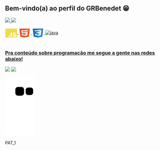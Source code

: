 ## Bem-vindo(a) ao perfil do GRBenedet 😁

 <div>
   <a href="https://github-readme-stats-ten-gilt.vercel.app">
   <img height="180rem" src="https://github-readme-stats.vercel.app/api?username=GRBenedet&show_icons=true&theme=dracula&include_all_commits=true&count_private=true"/>
   <img height="180rem" src="https://github-readme-stats.vercel.app/api/top-langs/?username=GRBenedet&layout=compact&langs_count=6&theme=tokyonight"/>

</div>
<div style="display: inline_block"><br>
  <img align="center" alt="Js" height="30" width="40" src="https://raw.githubusercontent.com/devicons/devicon/master/icons/javascript/javascript-plain.svg">
  <img align="center" alt="HTML" height="30" width="40" src="https://raw.githubusercontent.com/devicons/devicon/master/icons/html5/html5-original.svg">
  <img align="center" alt="CSS" height="30" width="40" src="https://raw.githubusercontent.com/devicons/devicon/master/icons/css3/css3-original.svg">
  <img aling="center" alt="java" height="40" width="50" src="https://cdn.jsdelivr.net/gh/devicons/devicon/icons/java/java-plain-wordmark.svg" />
          
          
          
</div>
 
 <br>
 
  ### Pra conteúdo sobre programação me segue a gente nas redes abaixo!
 
<div> 
  <a href="" target="_blank"><img src="https://img.shields.io/badge/-Instagram-%23E4405F?style=for-the-badge&logo=instagram&logoColor=white" target="_blank"></a>
  <a href = ""><img src="https://img.shields.io/badge/-Gmail-%23333?style=for-the-badge&logo=gmail&logoColor=white" target="_blank"></a> 
 
  ![Snake animation](https://github.com/GRBenedet/GRBenedet/blob/output/github-contribution-grid-snake.svg)

</div>
 
 PAT_1
